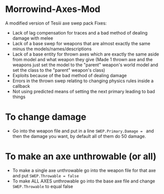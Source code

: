# Morrowind-Axes-Mod
A modified version of Tesiii axe swep pack
Fixes:
- Lack of lag compensation for traces and a bad method of dealing damage with melee
- Lack of a base swep for weapons that are almost exactly the same minus the models/names/descriptions
- Lack of a base entity for thrown axes which are exactly the same aside from model and what weapon they give (Made 1 thrown axe and the weapons just set the model to the "parent" weapon's world model and set the class to the "parent" weapon's class)
- Exploits because of the bad method of dealing damage
- Errors in the thrown swep relating to changing physics rules inside a callback
- Not using predicted means of setting the next primary leading to bad things

# To change damage
- Go into the weapon file and put in a line `SWEP.Primary.Damage = ` and then the damage you want, by default all of them do 50 damage.

# To make an axe unthrowable (or all)
- To make a single axe unthrowable go into the weapon file for that axe and put `SWEP.Throwable = false`
- To make ALL AXES unthrowable go into the base axe file and change `SWEP.Throwable` to equal false
